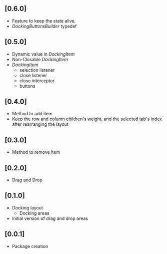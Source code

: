 ## [0.6.0]

* Feature to keep the state alive.
* *DockingButtonsBuilder* typedef

## [0.5.0]

* Dynamic value in *DockingItem*
* Non-Closable *DockingItem*
* *DockingItem*
  * selection listener
  * close listener
  * close interceptor
  * buttons

## [0.4.0]

* Method to add item
* Keep the row and column children's weight, and the selected tab's index after rearranging the layout

## [0.3.0]

* Method to remove item

## [0.2.0]

* Drag and Drop

## [0.1.0]

* Docking layout
  * Docking areas
* Initial version of drag and drop areas

## [0.0.1]

* Package creation